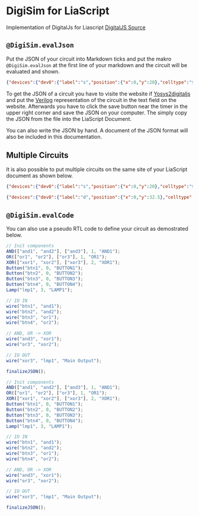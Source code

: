 <!--
author:   Yannik Höll

email:    labruzzler@gmail.com

version:  0.0.1

language: en

narrator: US English Female

script:   https://tilk.github.io/digitaljs/main.js

@DigiSim.evalJson: @DigiSim._evalJson_(@uid,```@0```)

@DigiSim._evalJson_
<script>
function createCircuit() {
  const div = document.getElementById("json_@0");

  const json = JSON.parse(`@1`);

  const circuit = new digitaljs.Circuit(json);
  const paper = circuit.displayOn(div);
  circuit.start();
}

createCircuit();
</script>

<div id="json_@0">Loading Circuit</div>
@end


@DigiSim.evalCode: @DigiSim._evalCode_(@uid,```@0```)

@DigiSim._evalCode_
<script>
const components = [];
const wires = [];

const json = {
    devices: {},
    connectors: [],
    subcircuits: {devices: {}}
};

function pushComponent(name, inputs, outputs, pos, label, bits=1, extraJson={}) {
    components.push({
        celltype: name,
        inputs: inputs,
        outputs: outputs,
        pos: pos,
        bits: bits,
        label: label,
        extraJson: extraJson
    });
}

// standard logic gates
function AND(inputs, outputs, pos, label, bits=1) {
    pushComponent("$and", inputs, outputs, pos, label, bits);
}

function NAND(inputs, outputs, pos, label, bits=1) {
    pushComponent("$nand", inputs, outputs, pos, label, bits);
}

function OR(inputs, outputs, pos, label, bits=1) {
    pushComponent("$or", inputs, outputs, pos, label, bits);
}

function NOR(inputs, outputs, pos, label, bits=1) {
    pushComponent("$nor", inputs, outputs, pos, label, bits);
}

function XOR(inputs, outputs, pos, label, bits=1) {
    pushComponent("$xor", inputs, outputs, pos, label, bits);
}

function XNOR(inputs, outputs, pos, label, bits=1) {
    pushComponent("$xnor", inputs, outputs, pos, label, bits);
}
// --------------

// Reducing gates
function ReducingAND(input, output, pos, label, bits) {
    pushComponent("$reduce_and", [input], [output], pos, label, bits);
}

function ReducingNAND(input, output, pos, label, bits) {
    pushComponent("$reduce_nand", [input], [output], pos, label, bits);
}

function ReducingOR(input, output, pos, label, bits) {
    pushComponent("$reduce_or", [input], [output], pos, label, bits);
}

function ReducingNOR(input, output, pos, label, bits) {
    pushComponent("$reduce_nor", [input], [output], pos, label, bits);
}

function ReducingXOR(input, output, pos, label, bits) {
    pushComponent("$reduce_xor", [input], [output], pos, label, bits);
}

function ReducingXNOR(input, output, pos, label, bits) {
    pushComponent("$reduce_xnor", [input], [output], pos, label, bits);
}

// --------------

// Constant output of binary value
function NumberConstant(output, pos, label, value) {
    pushComponent("$constant", [], [output], pos, label, undefined, {constant: value});
}
// -----------------

// Unary operations
function Negator(input, output, pos, label, bitsIn, bitsOut, signed) {
    pushComponent("$neg", [input], [output], pos, label, {in: bitsIn, out: bitsOut}, {signed: signed});
}
// ----------------

// Binary arithmetic operations

function Add(inputs, output, pos, label, bitsIn, bitsOut, signed) {
    pushComponent("$add", inputs, [output], pos, label, {in1: bitsIn, in2: bitsIn, out: bitsOut}, {signed: {in1: signed, in2: signed}});
}

function Subtract(inputs, output, pos, label, bitsIn, bitsOut, signed) {
    pushComponent("$sub", inputs, [output], pos, label, {in1: bitsIn, in2: bitsIn, out: bitsOut}, {signed: {in1: signed, in2: signed}});
}

function Multiply(inputs, output, pos, label, bitsIn, bitsOut, signed) {
    pushComponent("$mul", inputs, [output], pos, label, {in1: bitsIn, in2: bitsIn, out: bitsOut}, {signed: {in1: signed, in2: signed}});
}

function Divide(inputs, output, pos, label, bitsIn, bitsOut, signed) {
    pushComponent("$div", inputs, [output], pos, label, {in1: bitsIn, in2: bitsIn, out: bitsOut}, {signed: {in1: signed, in2: signed}});
}

function Modulo(inputs, output, pos, label, bitsIn, bitsOut, signed) {
    pushComponent("$mod", inputs, [output], pos, label, {in1: bitsIn, in2: bitsIn, out: bitsOut}, {signed: {in1: signed, in2: signed}});
}

function Pow(inputs, output, pos, label, bitsIn, bitsOut, signed) {
    pushComponent("$pow", inputs, [output], pos, label, {in1: bitsIn, in2: bitsIn, out: bitsOut}, {signed: {in1: signed, in2: signed}});
}

// ---------------

// Comparison operations
function Equals(inputs, output, pos, label, bitsIn, signed) {
    pushComponent("$eq", inputs, [output], pos, label, {in1: bitsIn, in2: bitsIn}, {in1: signed, in2: signed});
}

function NotEquals(inputs, output, pos, label, bitsIn, signed) {
    pushComponent("$ne", inputs, [output], pos, label, {in1: bitsIn, in2: bitsIn}, {in1: signed, in2: signed});
}

function LessThan(inputs, output, pos, label, bitsIn, signed) {
    pushComponent("$lt", inputs, [output], pos, label, {in1: bitsIn, in2: bitsIn}, {in1: signed, in2: signed});
}

function LessThanOrEqual(inputs, output, pos, label, bitsIn, signed) {
    pushComponent("$le", inputs, [output], pos, label, {in1: bitsIn, in2: bitsIn}, {in1: signed, in2: signed});
}

function GreaterThan(inputs, output, pos, label, bitsIn, signed) {
    pushComponent("$gt", inputs, [output], pos, label, {in1: bitsIn, in2: bitsIn}, {signed: {in1: signed, in2: signed}});
}

function GreaterThanOrEqual(inputs, output, pos, label, bitsIn, signed) {
    pushComponent("$ge", inputs, [output], pos, label, {in1: bitsIn, in2: bitsIn}, {signed: {in1: signed, in2: signed}});
}

// -----------------

// Binary shift operations
function ShiftLeft(inputs, output, pos, label, bitsIn, bitsOut, signed) {
    pushComponent("$shl", inputs, [output], pos, label, {in1: bitsIn, in2: bitsIn, out: bitsOut},
        {signed: {in1: signed, in2: signed, out: signed}, fillx: false});
}

function ShiftRight(inputs, output, pos, label, bitsIn, bitsOut, signed) {
    pushComponent("$shr", inputs, [output], pos, label, {in1: bitsIn, in2: bitsIn, out: bitsOut},
        {signed: {in1: signed, in2: signed, out: signed}, fillx: false});
}

// -----------------

// Misc ------------
function Multiplexer(inputs, selInput, output, pos, label, bitsIn, bitsSel) {
    pushComponent("$mux", [...inputs, selInput], [output], pos, label, {in: bitsIn, sel: bitsSel});
}
// -----------------

// IO -------------
function Button(output, pos, label) {
    pushComponent("$button", [], [output], pos, label);
}

function Lamp(input, pos, label) {
    pushComponent("$lamp", [input], [], pos, label);
}

function NumberInput(output, pos, label, bitsOut, base) {
    pushComponent("$numentry", [], [output], pos, label, bitsOut, {numbase: base});
}

function NumberOutput(input, pos, label, bitsIn, base) {
    pushComponent("$numdisplay", [input], [], pos, label, bitsIn, {numbase: base});
}
// ---------------

function wire(from, to, label="") {
    wires.push({
        from: from,
        to: to,
        label: label
    });
}

function compToJSON(comp) {
    const standardOutput = {
        celltype: comp.celltype,
        label: comp.label,
        order: comp.pos,
        bits: comp.bits
    };

    if(comp.extraJson) {
        for(const key in comp.extraJson) {
            standardOutput[key] = comp.extraJson[key];
        }
    }

    return standardOutput;
}

function wireToJSON(wire) {
    let fromId, toId;
    let fromIndex, toIndex;
    let fromComp, toComp;



    for(const comp of components) {
        for(const varname of comp.outputs) {
            if(varname === wire.from) {
                fromIndex = comp.outputs.indexOf(varname);
                fromId = `dev${components.indexOf(comp)}`;
                fromComp = comp;
            }
        }

        for(const varname of comp.inputs) {
            if(varname === wire.to) {
                toIndex = comp.inputs.indexOf(varname);
                toId = `dev${components.indexOf(comp)}`;
                toComp = comp;
            }
        }
    }

    return {
        from: {
            id: fromId,
            port: getFromPort(fromComp, fromIndex)
        },
        to: {
            id: toId,
            port: getToPort(toComp, toIndex)
        },
        name: wire.label
    }
}

function getFromPort(component, index) {
    return "out";
}

function getToPort(component, index) {
    console.log(component, index);
    switch(component.celltype) {
        case "$lamp": case "$numdisplay":
            return "in";
        break;
        case "$mux":
            if(component.inputs.length - 1 === index) {
                return "sel";
            } else {
                return `in${index + 1}`;
            }
        default:
            return `in${index + 1}`;
        break;
    }
}

function finalizeJSON() {

    for(let i = 0; i < components.length; i++) {
        json.devices[`dev${i}`] = compToJSON(components[i], i);
    }

    for(const wire of wires) {
        json.connectors.push(wireToJSON(wire));
    }


    const div = document.getElementById("code_@0");
    const circuit = new digitaljs.Circuit(json);
    circuit.displayOn(div);
    circuit.start();
}

try {
  eval(`@1`);
} catch(err) {
  document.getElementById("code_@0").innerHTML = err;
}
</script>

<div id="code_@0">Loading Circuit</div>
@end

dark: true
-->

# DigiSim for LiaScript

Implementation of DigitalJs for Liascript
[DigitalJS Source](https://github.com/tilk/digitaljs)


## `@DigiSim.evalJson`

Put the JSON of your circuit into Markdown ticks and put the makro `@DigiSim.evalJson` at the first line of your markdown and the circuit will be evaluated and shown.

``` json @DigiSim.evalJson
{"devices":{"dev0":{"label":"s","position":{"x":0,"y":20},"celltype":"$button","propagation":0},"dev1":{"label":"r","position":{"x":155,"y":75},"celltype":"$button","propagation":0},"dev2":{"label":"q","position":{"x":480,"y":55},"celltype":"$lamp","propagation":1},"dev3":{"label":"nq","position":{"x":325,"y":0},"celltype":"$lamp","propagation":1},"dev6":{"label":"$or$_input.sv:7$1","position":{"x":310,"y":50},"celltype":"$nor","propagation":1,"bits":1},"dev7":{"label":"$or$_input.sv:8$3","position":{"x":140,"y":15},"celltype":"$nor","propagation":1,"bits":1}},"connectors":[{"from":{"id":"dev0","port":"out"},"to":{"id":"dev7","port":"in1"},"name":"s","vertices":[]},{"from":{"id":"dev1","port":"out"},"to":{"id":"dev6","port":"in1"},"name":"r","vertices":[]},{"from":{"id":"dev6","port":"out"},"to":{"id":"dev2","port":"in"},"name":"q","vertices":[]},{"from":{"id":"dev6","port":"out"},"to":{"id":"dev7","port":"in2"},"name":"q","vertices":[]},{"from":{"id":"dev7","port":"out"},"to":{"id":"dev3","port":"in"},"name":"nq","vertices":[]},{"from":{"id":"dev7","port":"out"},"to":{"id":"dev6","port":"in2"},"name":"nq","vertices":[]}],"subcircuits":{}}
```

To get the JSON of a circuit you have to visite the website if [Yosys2digitaljs](https://digitaljs.tilk.eu/) and put the [Verilog](https://en.wikipedia.org/wiki/Verilog) representation of the circuit in the text field on the website. Afterwards you have to click the save button near the timer in the upper right corner and save the JSON on your computer. The simply copy the JSON from the file into the LiaScript Document.

You can also write the JSON by hand. A document of the JSON format will also be included in this documentation.

## Multiple Circuits

It is also possible to put multiple circuits on the same site of your LiaScript document as shown below.

``` json @DigiSim.evalJson
{"devices":{"dev0":{"label":"s","position":{"x":0,"y":20},"celltype":"$button","propagation":0},"dev1":{"label":"r","position":{"x":155,"y":75},"celltype":"$button","propagation":0},"dev2":{"label":"q","position":{"x":480,"y":55},"celltype":"$lamp","propagation":1},"dev3":{"label":"nq","position":{"x":325,"y":0},"celltype":"$lamp","propagation":1},"dev6":{"label":"$or$_input.sv:7$1","position":{"x":310,"y":50},"celltype":"$nor","propagation":1,"bits":1},"dev7":{"label":"$or$_input.sv:8$3","position":{"x":140,"y":15},"celltype":"$nor","propagation":1,"bits":1}},"connectors":[{"from":{"id":"dev0","port":"out"},"to":{"id":"dev7","port":"in1"},"name":"s","vertices":[]},{"from":{"id":"dev1","port":"out"},"to":{"id":"dev6","port":"in1"},"name":"r","vertices":[]},{"from":{"id":"dev6","port":"out"},"to":{"id":"dev2","port":"in"},"name":"q","vertices":[]},{"from":{"id":"dev6","port":"out"},"to":{"id":"dev7","port":"in2"},"name":"q","vertices":[]},{"from":{"id":"dev7","port":"out"},"to":{"id":"dev3","port":"in"},"name":"nq","vertices":[]},{"from":{"id":"dev7","port":"out"},"to":{"id":"dev6","port":"in2"},"name":"nq","vertices":[]}],"subcircuits":{}}
```

``` json @DigiSim.evalJson
{"devices":{"dev0":{"label":"d","position":{"x":0,"y":32.5},"celltype":"$button","propagation":0},"dev1":{"label":"e","position":{"x":0,"y":82.5},"celltype":"$button","propagation":0},"dev2":{"label":"q","position":{"x":650,"y":67.5},"celltype":"$lamp","propagation":1},"dev3":{"label":"nq","position":{"x":495,"y":0},"celltype":"$lamp","propagation":1},"dev4":{"label":"$and$_input.sv:11$5","position":{"x":310,"y":80},"celltype":"$and","propagation":1,"bits":1},"dev5":{"label":"$and$_input.sv:12$6","position":{"x":140,"y":5},"celltype":"$and","propagation":1,"bits":1},"dev7":{"label":"$not$_input.sv:13$7","position":{"x":140,"y":100},"celltype":"$not","propagation":1,"bits":1},"dev9":{"label":"$or$_input.sv:10$3","position":{"x":310,"y":5},"celltype":"$nor","propagation":1,"bits":1},"dev10":{"label":"$or$_input.sv:9$1","position":{"x":480,"y":62.5},"celltype":"$nor","propagation":1,"bits":1}},"connectors":[{"from":{"id":"dev0","port":"out"},"to":{"id":"dev5","port":"in2"},"name":"d","vertices":[]},{"from":{"id":"dev0","port":"out"},"to":{"id":"dev7","port":"in"},"name":"d","vertices":[]},{"from":{"id":"dev1","port":"out"},"to":{"id":"dev4","port":"in1"},"name":"e","vertices":[]},{"from":{"id":"dev1","port":"out"},"to":{"id":"dev5","port":"in1"},"name":"e","vertices":[]},{"from":{"id":"dev10","port":"out"},"to":{"id":"dev2","port":"in"},"name":"q","vertices":[]},{"from":{"id":"dev10","port":"out"},"to":{"id":"dev9","port":"in2"},"name":"q","vertices":[]},{"from":{"id":"dev9","port":"out"},"to":{"id":"dev3","port":"in"},"name":"nq","vertices":[]},{"from":{"id":"dev9","port":"out"},"to":{"id":"dev10","port":"in2"},"name":"nq","vertices":[]},{"from":{"id":"dev7","port":"out"},"to":{"id":"dev4","port":"in2"},"name":"nd","vertices":[]},{"from":{"id":"dev4","port":"out"},"to":{"id":"dev10","port":"in1"},"name":"r","vertices":[]},{"from":{"id":"dev5","port":"out"},"to":{"id":"dev9","port":"in1"},"name":"s","vertices":[]}],"subcircuits":{}}
```

## `@DigiSim.evalCode`

You can also use a pseudo RTL code to define your circuit as demostrated below.

``` js
// Init components
AND(["and1", "and2"], ["and3"], 1, "AND1");
OR(["or1", "or2"], ["or3"], 1, "OR1");
XOR(["xor1", "xor2"], ["xor3"], 2, "XOR1");
Button("btn1", 0, "BUTTON1");
Button("btn2", 0, "BUTTON2");
Button("btn3", 0, "BUTTON3");
Button("btn4", 0, "BUTTON4");
Lamp("lmp1", 3, "LAMP1");

// IO IN
wire("btn1", "and1");
wire("btn2", "and2");
wire("btn3", "or1");
wire("btn4", "or2");

// AND, OR -> XOR
wire("and3", "xor1");
wire("or3", "xor2");

// IO OUT
wire("xor3", "lmp1", "Main Output");

finalizeJSON();
```

``` js @DigiSim.evalCode
// Init components
AND(["and1", "and2"], ["and3"], 1, "AND1");
OR(["or1", "or2"], ["or3"], 1, "OR1");
XOR(["xor1", "xor2"], ["xor3"], 2, "XOR1");
Button("btn1", 0, "BUTTON1");
Button("btn2", 0, "BUTTON2");
Button("btn3", 0, "BUTTON3");
Button("btn4", 0, "BUTTON4");
Lamp("lmp1", 3, "LAMP1");

// IO IN
wire("btn1", "and1");
wire("btn2", "and2");
wire("btn3", "or1");
wire("btn4", "or2");

// AND, OR -> XOR
wire("and3", "xor1");
wire("or3", "xor2");

// IO OUT
wire("xor3", "lmp1", "Main Output");

finalizeJSON();
```
